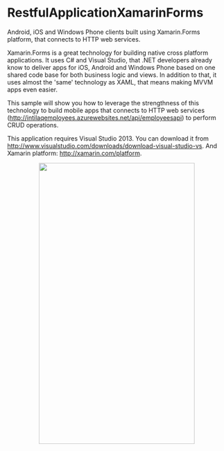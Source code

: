 # RestfulApplicationXamarinForms
Android, iOS and Windows Phone clients built using Xamarin.Forms platform, that connects to HTTP web services.

Xamarin.Forms is a great technology for building native cross platform applications. 
It uses C# and Visual Studio, that .NET developers already know to deliver apps for iOS, Android and Windows Phone based on one shared code base for both business logic and views. In addition to that, it uses almost the 'same' technology as XAML, that means making MVVM apps even easier.

This sample will show you how to leverage the strengthness of this technology to build mobile apps that connects to HTTP web services (http://intilaqemployees.azurewebsites.net/api/employeesapi) to perform CRUD operations.

This application requires Visual Studio 2013.
You can download it from http://www.visualstudio.com/downloads/download-visual-studio-vs.
And Xamarin platform: http://xamarin.com/platform.

<p><img id="134641" src="https://code.msdn.microsoft.com/site/view/file/134641/1/wp.PNG" alt="" width="359" height="649" style="display:block; margin-left:auto; margin-right:auto"></p>

